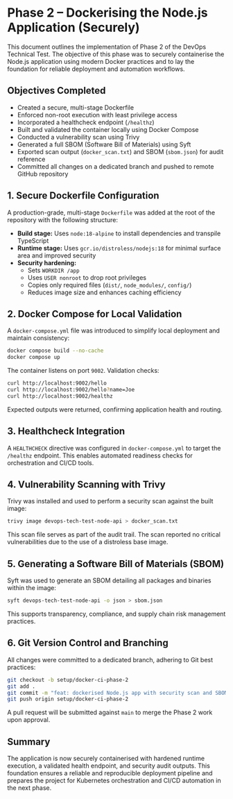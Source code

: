 # Phase 2 – Dockerising the Node.js Application (Securely)

This document outlines the implementation of Phase 2 of the DevOps Technical Test. The objective of this phase was to securely containerise the Node.js application using modern Docker practices and to lay the foundation for reliable deployment and automation workflows.

## Objectives Completed

- Created a secure, multi-stage Dockerfile
- Enforced non-root execution with least privilege access
- Incorporated a healthcheck endpoint (`/healthz`)
- Built and validated the container locally using Docker Compose
- Conducted a vulnerability scan using Trivy
- Generated a full SBOM (Software Bill of Materials) using Syft
- Exported scan output (`docker_scan.txt`) and SBOM (`sbom.json`) for audit reference
- Committed all changes on a dedicated branch and pushed to remote GitHub repository

## 1. Secure Dockerfile Configuration

A production-grade, multi-stage `Dockerfile` was added at the root of the repository with the following structure:

- **Build stage:** Uses `node:18-alpine` to install dependencies and transpile TypeScript
- **Runtime stage:** Uses `gcr.io/distroless/nodejs:18` for minimal surface area and improved security
- **Security hardening:**
  - Sets `WORKDIR /app`
  - Uses `USER nonroot` to drop root privileges
  - Copies only required files (`dist/`, `node_modules/`, `config/`)
  - Reduces image size and enhances caching efficiency

## 2. Docker Compose for Local Validation

A `docker-compose.yml` file was introduced to simplify local deployment and maintain consistency:

```bash
docker compose build --no-cache
docker compose up
```

The container listens on port `9002`. Validation checks:

```bash
curl http://localhost:9002/hello
curl http://localhost:9002/hello?name=Joe
curl http://localhost:9002/healthz
```

Expected outputs were returned, confirming application health and routing.

## 3. Healthcheck Integration

A `HEALTHCHECK` directive was configured in `docker-compose.yml` to target the `/healthz` endpoint. This enables automated readiness checks for orchestration and CI/CD tools.

## 4. Vulnerability Scanning with Trivy

Trivy was installed and used to perform a security scan against the built image:

```bash
trivy image devops-tech-test-node-api > docker_scan.txt
```

This scan file serves as part of the audit trail. The scan reported no critical vulnerabilities due to the use of a distroless base image.

## 5. Generating a Software Bill of Materials (SBOM)

Syft was used to generate an SBOM detailing all packages and binaries within the image:

```bash
syft devops-tech-test-node-api -o json > sbom.json
```

This supports transparency, compliance, and supply chain risk management practices.

## 6. Git Version Control and Branching

All changes were committed to a dedicated branch, adhering to Git best practices:

```bash
git checkout -b setup/docker-ci-phase-2
git add .
git commit -m "feat: dockerised Node.js app with security scan and SBOM for phase 2"
git push origin setup/docker-ci-phase-2
```

A pull request will be submitted against `main` to merge the Phase 2 work upon approval.

## Summary

The application is now securely containerised with hardened runtime execution, a validated health endpoint, and security audit outputs. This foundation ensures a reliable and reproducible deployment pipeline and prepares the project for Kubernetes orchestration and CI/CD automation in the next phase.
